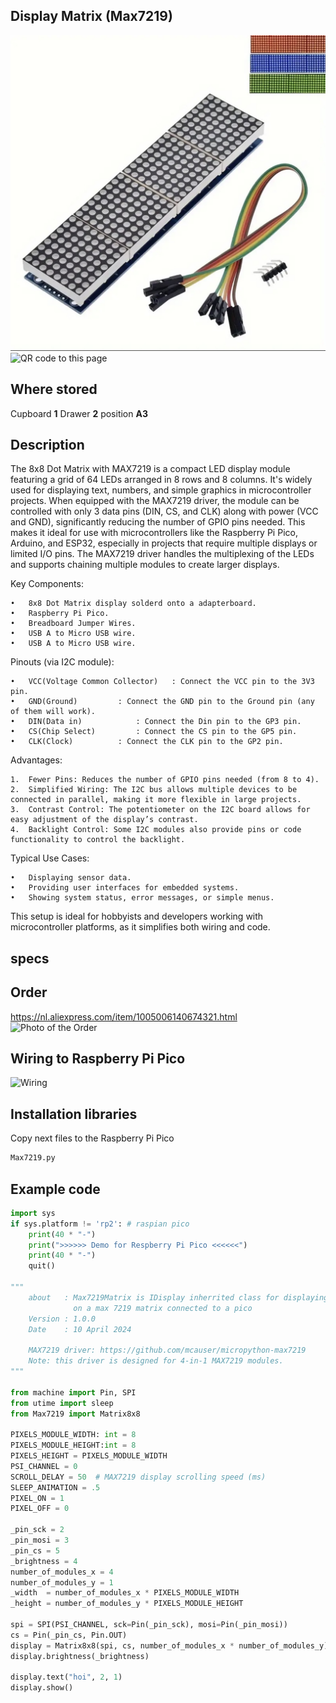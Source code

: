 ## Display Matrix (Max7219)
<img src="Max7219_Photo.jpg" alt="Photo of the component">
<img src="Lcd1602_QR_code.jpg" alt="QR code to this page" width="80" height="80">

## Where stored
Cupboard __1__ Drawer __2__  position __A3__

## Description
The 8x8 Dot Matrix with MAX7219 is a compact LED display module featuring a grid of 64 LEDs arranged in 8 rows and 8 columns. It's widely used for displaying text, numbers, and simple graphics in microcontroller projects. When equipped with the MAX7219 driver, the module can be controlled with only 3 data pins (DIN, CS, and CLK) along with power (VCC and GND), significantly reducing the number of GPIO pins needed. This makes it ideal for use with microcontrollers like the Raspberry Pi Pico, Arduino, and ESP32, especially in projects that require multiple displays or limited I/O pins. The MAX7219 driver handles the multiplexing of the LEDs and supports chaining multiple modules to create larger displays.

Key Components:

	•	8x8 Dot Matrix display solderd onto a adapterboard. 
	•	Raspberry Pi Pico.
	•	Breadboard Jumper Wires.
	•	USB A to Micro USB wire.
	•	USB A to Micro USB wire.
 
Pinouts (via I2C module):

	•	VCC(Voltage Common Collector)	: Connect the VCC pin to the 3V3 pin.
	•	GND(Ground)			: Connect the GND pin to the Ground pin (any of them will work).
	•	DIN(Data in)			: Connect the Din pin to the GP3 pin.
 	•	CS(Chip Select)			: Connect the CS pin to the GP5 pin.
	•	CLK(Clock)			: Connect the CLK pin to the GP2 pin.

Advantages:

	1.	Fewer Pins: Reduces the number of GPIO pins needed (from 8 to 4).
	2.	Simplified Wiring: The I2C bus allows multiple devices to be connected in parallel, making it more flexible in large projects.
	3.	Contrast Control: The potentiometer on the I2C board allows for easy adjustment of the display’s contrast.
	4.	Backlight Control: Some I2C modules also provide pins or code functionality to control the backlight.

Typical Use Cases:

	•	Displaying sensor data.
	•	Providing user interfaces for embedded systems.
	•	Showing system status, error messages, or simple menus.

This setup is ideal for hobbyists and developers working with microcontroller platforms, as it simplifies both wiring and code.

## specs

## Order
<a href="https://nl.aliexpress.com/item/1005006140674321.html">https://nl.aliexpress.com/item/1005006140674321.html</a>
<img src="Lcd1602_Order.jpg" alt="Photo of the Order">

## Wiring to Raspberry Pi Pico
<img src="Lcd1602_Wiring.jpg" alt="Wiring" >

## Installation libraries
Copy next files to the Raspberry Pi Pico

```bash
Max7219.py
```

## Example code
```python
import sys
if sys.platform != 'rp2': # raspian pico
    print(40 * "-")
    print(">>>>>> Demo for Respberry Pi Pico <<<<<<")
    print(40 * "-")
    quit()
    
"""
    about   : Max7219Matrix is IDisplay inherrited class for displaying
              on a max 7219 matrix connected to a pico
    Version : 1.0.0
    Date    : 10 April 2024
    
    MAX7219 driver: https://github.com/mcauser/micropython-max7219
    Note: this driver is designed for 4-in-1 MAX7219 modules.
"""

from machine import Pin, SPI
from utime import sleep
from Max7219 import Matrix8x8

PIXELS_MODULE_WIDTH: int = 8
PIXELS_MODULE_HEIGHT:int = 8
PIXELS_HEIGHT = PIXELS_MODULE_WIDTH
PSI_CHANNEL = 0
SCROLL_DELAY = 50  # MAX7219 display scrolling speed (ms)
SLEEP_ANIMATION = .5
PIXEL_ON = 1
PIXEL_OFF = 0

_pin_sck = 2
_pin_mosi = 3
_pin_cs = 5
_brightness = 4
number_of_modules_x = 4
number_of_modules_y = 1
_width  = number_of_modules_x * PIXELS_MODULE_WIDTH
_height = number_of_modules_y * PIXELS_MODULE_HEIGHT

spi = SPI(PSI_CHANNEL, sck=Pin(_pin_sck), mosi=Pin(_pin_mosi))
cs = Pin(_pin_cs, Pin.OUT)
display = Matrix8x8(spi, cs, number_of_modules_x * number_of_modules_y)
display.brightness(_brightness)

display.text("hoi", 2, 1)
display.show()
```
